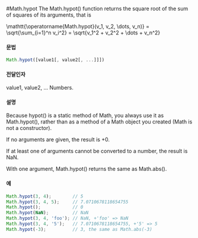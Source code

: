 #Math.hypot
The Math.hypot() function returns the square root of the sum of squares of its arguments, that is

\mathtt{\operatorname{Math.hypot}(v_1, v_2, \dots, v_n)} = \sqrt{\sum_{i=1}^n v_i^2} = \sqrt{v_1^2 + v_2^2 + \dots + v_n^2}



#### 문법

```javascript
Math.hypot([value1[, value2[, ...]]])
```

#### 전달인자

value1, value2, ...
Numbers.



#### 설명

Because hypot() is a static method of Math, you always use it as Math.hypot(), rather than as a method of a Math object you created (Math is not a constructor).

If no arguments are given, the result is +0.

If at least one of arguments cannot be converted to a number, the result is NaN.

With one argument, Math.hypot() returns the same as Math.abs().



#### 예

```javascript
Math.hypot(3, 4);        // 5
Math.hypot(3, 4, 5);     // 7.0710678118654755
Math.hypot();            // 0
Math.hypot(NaN);         // NaN
Math.hypot(3, 4, 'foo'); // NaN, +'foo' => NaN
Math.hypot(3, 4, '5');   // 7.0710678118654755, +'5' => 5
Math.hypot(-3);          // 3, the same as Math.abs(-3)
```



